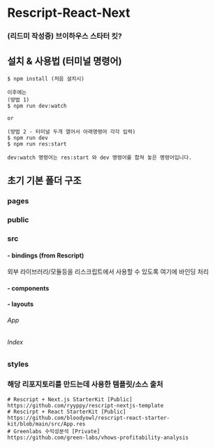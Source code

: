 # Rescript-React-Next
### (리드미 작성중) 브이하우스 스타터 킷?

## 설치 & 사용법 (터미널 명령어)

```console
$ npm install (처음 설치시)

이후에는 
(방법 1)
$ npm run dev:watch

or 

(방법 2 - 터미널 두개 열어서 아래명령어 각각 입력)
$ npm run dev
$ npm run res:start

dev:watch 명령어는 res:start 와 dev 명령어를 합쳐 놓은 명령어입니다.
```

## 초기 기본 폴더 구조

### pages

### public

### src

#### - bindings (from Rescript)
외부 라이브러리/모듈등을 리스크립트에서 사용할 수 있도록 여기에 바인딩 처리

#### - components

#### - layouts

###### App

###### Index

### styles



### 해당 리포지토리를 만드는데 사용한 템플릿/소스 출처 
    # Rescript + Next.js StarterKit [Public]
    https://github.com/ryyppy/rescript-nextjs-template
    # Rescirpt + React StarterKit [Public]
    https://github.com/bloodyowl/rescript-react-starter-kit/blob/main/src/App.res
    # Greenlabs 수익성분석 [Private]
    https://github.com/green-labs/vhows-profitability-analysis
